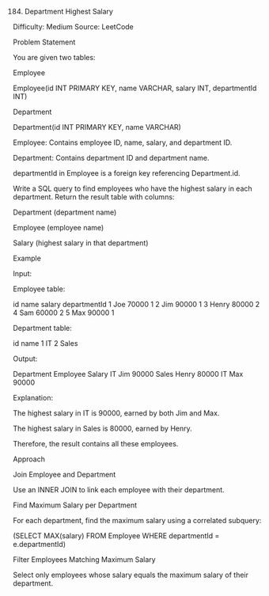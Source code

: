 184. Department Highest Salary

Difficulty: Medium
Source: LeetCode

Problem Statement

You are given two tables:

Employee

Employee(id INT PRIMARY KEY, name VARCHAR, salary INT, departmentId INT)


Department

Department(id INT PRIMARY KEY, name VARCHAR)


Employee: Contains employee ID, name, salary, and department ID.

Department: Contains department ID and department name.

departmentId in Employee is a foreign key referencing Department.id.

Write a SQL query to find employees who have the highest salary in each department.
Return the result table with columns:

Department (department name)

Employee (employee name)

Salary (highest salary in that department)

Example

Input:

Employee table:

id  name   salary   departmentId
1   Joe    70000    1
2   Jim    90000    1
3   Henry  80000    2
4   Sam    60000    2
5   Max    90000    1


Department table:

id  name
1   IT
2   Sales


Output:

Department   Employee   Salary
IT           Jim        90000
Sales        Henry      80000
IT           Max        90000


Explanation:

The highest salary in IT is 90000, earned by both Jim and Max.

The highest salary in Sales is 80000, earned by Henry.

Therefore, the result contains all these employees.

Approach

Join Employee and Department

Use an INNER JOIN to link each employee with their department.

Find Maximum Salary per Department

For each department, find the maximum salary using a correlated subquery:

(SELECT MAX(salary) FROM Employee WHERE departmentId = e.departmentId)


Filter Employees Matching Maximum Salary

Select only employees whose salary equals the maximum salary of their department.